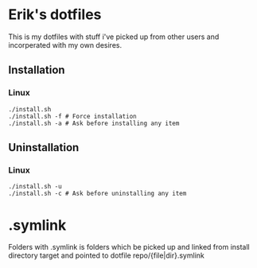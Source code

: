 # Erik's dotfiles  
This is my dotfiles with stuff i've picked up from other users and incorperated with my own desires. 

## Installation  
### Linux  
	./install.sh
	./install.sh -f # Force installation
	./install.sh -a # Ask before installing any item
	
## Uninstallation  
### Linux  
	./install.sh -u
	./install.sh -c # Ask before uninstalling any item

# .symlink
Folders with .symlink is folders which be picked up and linked from install directory target and pointed to dotfile repo/{file|dir}.symlink
